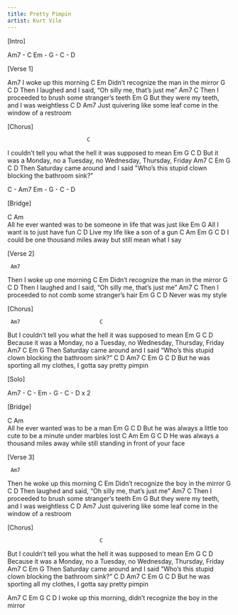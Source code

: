 ```yaml
---
title: Pretty Pimpin
artist: Kurt Vile
---
```


[Intro]

Am7 - C
Em - G - C - D


[Verse 1]

Am7
I woke up this morning
C                               Em
Didn’t recognize the man in the mirror
       G                  C             D
Then I laughed and I said, “Oh silly me, that’s just me”
     Am7            C
Then I proceeded to brush some stranger’s teeth
              Em                  G
But they were my teeth, and I was weightless
     C                   D                            Am7
Just quivering like some leaf come in the window of a restroom


[Chorus]

                             C         
I couldn’t tell you what the hell it was supposed to mean
             Em           G           C                    D
But it was a Monday, no a Tuesday, no Wednesday, Thursday, Friday
     Am7                             C                                              Em     G  C  D
Then Saturday came around and I said "Who’s this stupid clown blocking the bathroom sink?"

C - Am7
Em - G - C - D


[Bridge]

C                         Am      
All he ever wanted was to be someone in life that was just like
Em               G
All I want is to just have fun
C                   D
Live my life like a son of a gun
C                              Am                        Em   G  C  D
I could be one thousand miles away but still mean what I say


[Verse 2]

     Am7
Then I woke up one morning
C                               Em
Didn’t recognize the man in the mirror
       G                  C             D
Then I laughed and I said, “Oh silly me, that’s just me”
     Am7                C
Then I proceeded to not comb some stranger’s hair
              Em     G  C  D
Never was my style


[Chorus]

     Am7                         C                                             
But I couldn’t tell you what the hell it was supposed to mean
                 Em           G           C                    D
Because it was a Monday, no a Tuesday, no Wednesday, Thursday, Friday
     Am7                             C                                              Em     G
Then Saturday came around and I said “Who’s this stupid clown blocking the bathroom sink?”
           C               D                           Am7      C   Em  G  C  D
But he was sporting all my clothes, I gotta say pretty pimpin


[Solo]

Am7 - C - Em - G - C - D x 2


[Bridge]

C                         Am  
All he ever wanted was to be a man
                    Em                      G                    C      D
But he was always a little too cute to be a minute under marbles lost
C                               Am                                        Em   G  C  D
He was always a thousand miles away while still standing in front of your face


[Verse 3]

     Am7
Then he woke up this morning
C                               Em
Didn’t recognize the boy in the mirror
     G                C            D
Then laughed and said, “Oh silly me, that’s just me”
     Am7            C
Then I proceeded to brush some stranger’s teeth
              Em                  G
But they were my teeth, and I was weightless
     C                   D                            Am7
Just quivering like some leaf come in the window of a restroom


[Chorus]

                                 C                                             
But I couldn’t tell you what the hell it was supposed to mean
                 Em           G           C                    D
Because it was a Monday, no a Tuesday, no Wednesday, Thursday, Friday
     Am7                             C                                              Em     G
Then Saturday came around and I said “Who’s this stupid clown blocking the bathroom sink?”
           C               D                           Am7      C   Em  G  C  D
But he was sporting all my clothes, I gotta say pretty pimpin

Am7                     C                               Em        G     C     D
I woke up this morning, didn’t recognize the boy in the mirror  
